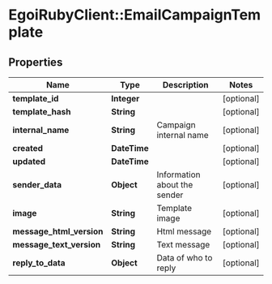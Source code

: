# EgoiRubyClient::EmailCampaignTemplate

## Properties
Name | Type | Description | Notes
------------ | ------------- | ------------- | -------------
**template_id** | **Integer** |  | [optional] 
**template_hash** | **String** |  | [optional] 
**internal_name** | **String** | Campaign internal name | [optional] 
**created** | **DateTime** |  | [optional] 
**updated** | **DateTime** |  | [optional] 
**sender_data** | **Object** | Information about the sender | [optional] 
**image** | **String** | Template image | [optional] 
**message_html_version** | **String** | Html message | [optional] 
**message_text_version** | **String** | Text message | [optional] 
**reply_to_data** | **Object** | Data of who to reply | [optional] 


